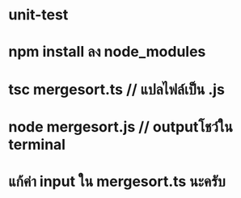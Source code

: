 # unit-test
# npm install ลง node_modules
# tsc mergesort.ts // แปลไฟล์เป็น .js
# node mergesort.js // outputโชว์ใน terminal
# แก้ค่า input ใน mergesort.ts นะครับ
